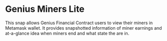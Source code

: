 # Genius Miners Lite

This snap allows Genius Financial Contract users to view their miners in Metamask wallet. It provides snapshotted information of miner earnings and at-a-glance idea when miners end and what state the are in.
